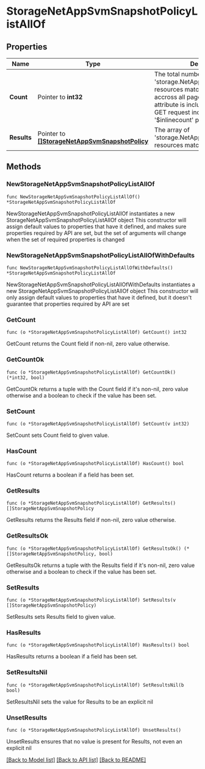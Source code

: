 # StorageNetAppSvmSnapshotPolicyListAllOf

## Properties

Name | Type | Description | Notes
------------ | ------------- | ------------- | -------------
**Count** | Pointer to **int32** | The total number of &#39;storage.NetAppSvmSnapshotPolicy&#39; resources matching the request, accross all pages. The &#39;Count&#39; attribute is included when the HTTP GET request includes the &#39;$inlinecount&#39; parameter. | [optional] 
**Results** | Pointer to [**[]StorageNetAppSvmSnapshotPolicy**](StorageNetAppSvmSnapshotPolicy.md) | The array of &#39;storage.NetAppSvmSnapshotPolicy&#39; resources matching the request. | [optional] 

## Methods

### NewStorageNetAppSvmSnapshotPolicyListAllOf

`func NewStorageNetAppSvmSnapshotPolicyListAllOf() *StorageNetAppSvmSnapshotPolicyListAllOf`

NewStorageNetAppSvmSnapshotPolicyListAllOf instantiates a new StorageNetAppSvmSnapshotPolicyListAllOf object
This constructor will assign default values to properties that have it defined,
and makes sure properties required by API are set, but the set of arguments
will change when the set of required properties is changed

### NewStorageNetAppSvmSnapshotPolicyListAllOfWithDefaults

`func NewStorageNetAppSvmSnapshotPolicyListAllOfWithDefaults() *StorageNetAppSvmSnapshotPolicyListAllOf`

NewStorageNetAppSvmSnapshotPolicyListAllOfWithDefaults instantiates a new StorageNetAppSvmSnapshotPolicyListAllOf object
This constructor will only assign default values to properties that have it defined,
but it doesn't guarantee that properties required by API are set

### GetCount

`func (o *StorageNetAppSvmSnapshotPolicyListAllOf) GetCount() int32`

GetCount returns the Count field if non-nil, zero value otherwise.

### GetCountOk

`func (o *StorageNetAppSvmSnapshotPolicyListAllOf) GetCountOk() (*int32, bool)`

GetCountOk returns a tuple with the Count field if it's non-nil, zero value otherwise
and a boolean to check if the value has been set.

### SetCount

`func (o *StorageNetAppSvmSnapshotPolicyListAllOf) SetCount(v int32)`

SetCount sets Count field to given value.

### HasCount

`func (o *StorageNetAppSvmSnapshotPolicyListAllOf) HasCount() bool`

HasCount returns a boolean if a field has been set.

### GetResults

`func (o *StorageNetAppSvmSnapshotPolicyListAllOf) GetResults() []StorageNetAppSvmSnapshotPolicy`

GetResults returns the Results field if non-nil, zero value otherwise.

### GetResultsOk

`func (o *StorageNetAppSvmSnapshotPolicyListAllOf) GetResultsOk() (*[]StorageNetAppSvmSnapshotPolicy, bool)`

GetResultsOk returns a tuple with the Results field if it's non-nil, zero value otherwise
and a boolean to check if the value has been set.

### SetResults

`func (o *StorageNetAppSvmSnapshotPolicyListAllOf) SetResults(v []StorageNetAppSvmSnapshotPolicy)`

SetResults sets Results field to given value.

### HasResults

`func (o *StorageNetAppSvmSnapshotPolicyListAllOf) HasResults() bool`

HasResults returns a boolean if a field has been set.

### SetResultsNil

`func (o *StorageNetAppSvmSnapshotPolicyListAllOf) SetResultsNil(b bool)`

 SetResultsNil sets the value for Results to be an explicit nil

### UnsetResults
`func (o *StorageNetAppSvmSnapshotPolicyListAllOf) UnsetResults()`

UnsetResults ensures that no value is present for Results, not even an explicit nil

[[Back to Model list]](../README.md#documentation-for-models) [[Back to API list]](../README.md#documentation-for-api-endpoints) [[Back to README]](../README.md)


